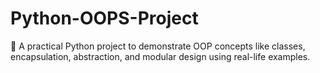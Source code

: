 # Python-OOPS-Project
🧠 A practical Python project to demonstrate OOP concepts like classes, encapsulation, abstraction, and modular design using real-life examples.
